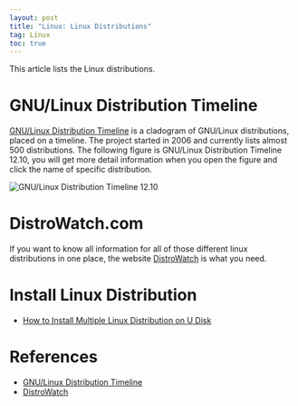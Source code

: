 ```yaml
---
layout: post
title: "Linux: Linux Distributions"
tag: Linux
toc: true
---
```


This article lists the Linux distributions.

<!--more-->

# GNU/Linux Distribution Timeline

[GNU/Linux Distribution Timeline](http://futurist.se/gldt/) is a cladogram of GNU/Linux distributions, placed on a timeline. The project started in 2006 and currently lists almost 500 distributions. The following figure is GNU/Linux Distribution Timeline 12.10, you will get more detail information when you open the figure and click the name of specific distribution.

![GNU/Linux Distribution Timeline 12.10](/assets/GNU_Linux_Distribution_Timeline_12.10.svg)

# DistroWatch.com

If you want to know all information for all of those different linux distributions in one place, the website [DistroWatch](http://distrowatch.com/) is what you need.

# Install Linux Distribution

* [How to Install Multiple Linux Distribution on U Disk](/docs/How_to_Install_Multiple_Linux_Distribution_on_U_Disk.pdf)

# References

* [GNU/Linux Distribution Timeline](http://futurist.se/gldt/)
* [DistroWatch](http://distrowatch.com/)
